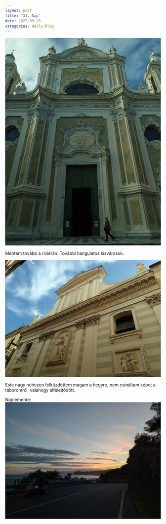 ```yaml
---
layout: post
title: "31. Nap"
date: 2022-09-28
categories: daily-blog
---
```


![Épület](/day31building1.jpg)

Mentem tovább a riviérán. További hangulatos kisvárosok.

![Épület](/day31building2.jpg)

Este nagy nehezen felküzdöttem magam a hegyre, nem csináltam képet a táboromról, valahogy elfelejtődött.

Naplemente: ![Naplemente](/day31sunset.jpg)
